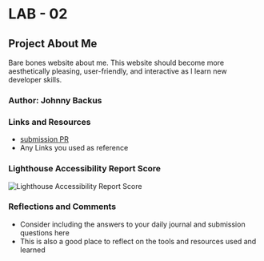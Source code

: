 # LAB - 02

## Project About Me

Bare bones website about me. This website should become more aesthetically pleasing, user-friendly, and interactive as I learn new developer skills.

### Author: Johnny Backus

### Links and Resources

* [submission PR](http://xyz.com)
* Any Links you used as reference

### Lighthouse Accessibility Report Score

![Lighthouse Accessibility Report Score](<Screenshot 2023-10-24 at 4.49.24 PM.png>)

### Reflections and Comments

* Consider including the answers to your daily journal and submission questions here
* This is also a good place to reflect on the tools and resources used and learned
